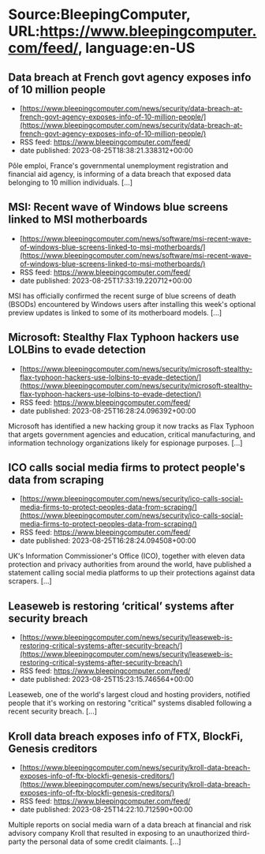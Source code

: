 # Source:BleepingComputer, URL:https://www.bleepingcomputer.com/feed/, language:en-US

## Data breach at French govt agency exposes info of 10 million people
 - [https://www.bleepingcomputer.com/news/security/data-breach-at-french-govt-agency-exposes-info-of-10-million-people/](https://www.bleepingcomputer.com/news/security/data-breach-at-french-govt-agency-exposes-info-of-10-million-people/)
 - RSS feed: https://www.bleepingcomputer.com/feed/
 - date published: 2023-08-25T18:38:21.338312+00:00

Pôle emploi, France's governmental unemployment registration and financial aid agency, is informing of a data breach that exposed data belonging to 10 million individuals. [...]

## MSI: Recent wave of Windows blue screens linked to MSI motherboards
 - [https://www.bleepingcomputer.com/news/software/msi-recent-wave-of-windows-blue-screens-linked-to-msi-motherboards/](https://www.bleepingcomputer.com/news/software/msi-recent-wave-of-windows-blue-screens-linked-to-msi-motherboards/)
 - RSS feed: https://www.bleepingcomputer.com/feed/
 - date published: 2023-08-25T17:33:19.220712+00:00

MSI has officially confirmed the recent surge of blue screens of death (BSODs) encountered by Windows users after installing this week's optional preview updates is linked to some of its motherboard models. [...]

## Microsoft: Stealthy Flax Typhoon hackers use LOLBins to evade detection
 - [https://www.bleepingcomputer.com/news/security/microsoft-stealthy-flax-typhoon-hackers-use-lolbins-to-evade-detection/](https://www.bleepingcomputer.com/news/security/microsoft-stealthy-flax-typhoon-hackers-use-lolbins-to-evade-detection/)
 - RSS feed: https://www.bleepingcomputer.com/feed/
 - date published: 2023-08-25T16:28:24.096392+00:00

Microsoft has identified a new hacking group it now tracks as Flax Typhoon that argets government agencies and education, critical manufacturing, and information technology organizations likely for espionage purposes. [...]

## ICO calls social media firms to protect people's data from scraping
 - [https://www.bleepingcomputer.com/news/security/ico-calls-social-media-firms-to-protect-peoples-data-from-scraping/](https://www.bleepingcomputer.com/news/security/ico-calls-social-media-firms-to-protect-peoples-data-from-scraping/)
 - RSS feed: https://www.bleepingcomputer.com/feed/
 - date published: 2023-08-25T16:28:24.094508+00:00

UK's Information Commissioner's Office (ICO), together with eleven data protection and privacy authorities from around the world, have published a statement calling social media platforms to up their protections against data scrapers. [...]

## Leaseweb is restoring ‘critical’ systems after security breach
 - [https://www.bleepingcomputer.com/news/security/leaseweb-is-restoring-critical-systems-after-security-breach/](https://www.bleepingcomputer.com/news/security/leaseweb-is-restoring-critical-systems-after-security-breach/)
 - RSS feed: https://www.bleepingcomputer.com/feed/
 - date published: 2023-08-25T15:23:15.746564+00:00

Leaseweb, one of the world's largest cloud and hosting providers, notified people that it's working on restoring "critical" systems disabled following a recent security breach. [...]

## Kroll data breach exposes info of FTX, BlockFi, Genesis creditors
 - [https://www.bleepingcomputer.com/news/security/kroll-data-breach-exposes-info-of-ftx-blockfi-genesis-creditors/](https://www.bleepingcomputer.com/news/security/kroll-data-breach-exposes-info-of-ftx-blockfi-genesis-creditors/)
 - RSS feed: https://www.bleepingcomputer.com/feed/
 - date published: 2023-08-25T14:22:10.712590+00:00

Multiple reports on social media warn of a data breach at financial and risk advisory company Kroll that resulted in exposing to an unauthorized third-party the personal data of some credit claimants. [...]

